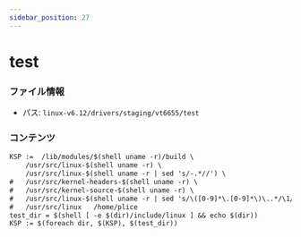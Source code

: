 ```yaml
---
sidebar_position: 27
---
```

# test

### ファイル情報

- パス: `linux-v6.12/drivers/staging/vt6655/test`

### コンテンツ

```txt
KSP :=  /lib/modules/$(shell uname -r)/build \
	/usr/src/linux-$(shell uname -r) \
	/usr/src/linux-$(shell uname -r | sed 's/-.*//') \
#	/usr/src/kernel-headers-$(shell uname -r) \
#	/usr/src/kernel-source-$(shell uname -r) \
#	/usr/src/linux-$(shell uname -r | sed 's/\([0-9]*\.[0-9]*\)\..*/\1/') \
#	/usr/src/linux   /home/plice
test_dir = $(shell [ -e $(dir)/include/linux ] && echo $(dir))
KSP := $(foreach dir, $(KSP), $(test_dir))

```
